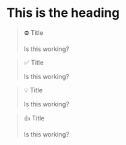 <script>
  import callouts from "remark-emoji-callout";
</script>

# This is the heading

> ⛔ Title
>
> Is this working?

> ✅ Title
>
> Is this working?

> 💡 Title
>
> Is this working?

> 👍 Title
>
> Is this working?

<style lang="scss">
.callout {
  border-radius: 2px;
  padding: 10px;
  border-left: solid 5px var(--primary-dk);
  &.👍 {
    background-color: var(--primary-ltst);
  }
  &.💡{
    background: blue;
  }
  &.⛔{
    background: red;
  }
  &.✅{
    background: green;
  }
}
</style>
